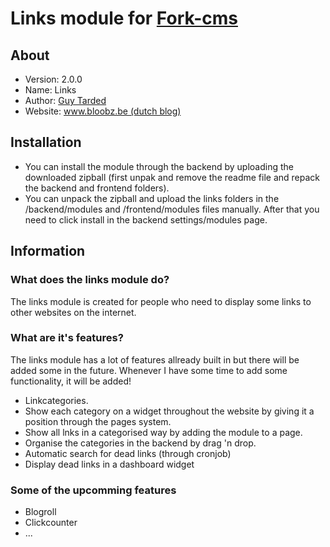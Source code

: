 # Links module for [Fork-cms](http://www.fork-cms.com)

## About
* Version: 2.0.0
* Name: Links
* Author: [Guy Tarded](http://www.bloobz.be/contact)
* Website: [www.bloobz.be (dutch blog)](http://www.bloobz.be) 

## Installation
* You can install the module through the backend by uploading the downloaded zipball (first unpak and remove the readme file and repack the backend and frontend folders).
* You can unpack the zipball and upload the links folders in the /backend/modules and /frontend/modules files manually. After that you need to click install in the backend settings/modules page.

## Information
### What does the links module do?   
The links module is created for people who need to display some links to other websites on the internet.

### What are it's features?
The links module has a lot of features allready built in but there will be added some in the future. Whenever I have some time to add some functionality, it will be added!

* Linkcategories.
* Show each category on a widget throughout the website by giving it a position through the pages system.
* Show all lnks in a categorised way by adding the module to a page.
* Organise the categories in the backend by drag 'n drop.
* Automatic search for dead links (through cronjob)
* Display dead links in a dashboard widget

### Some of the upcomming features
* Blogroll
* Clickcounter
* ...